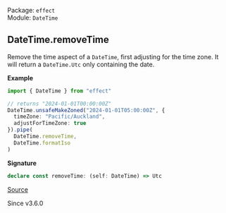 Package: `effect`<br />
Module: `DateTime`<br />

## DateTime.removeTime

Remove the time aspect of a `DateTime`, first adjusting for the time
zone. It will return a `DateTime.Utc` only containing the date.

**Example**

```ts
import { DateTime } from "effect"

// returns "2024-01-01T00:00:00Z"
DateTime.unsafeMakeZoned("2024-01-01T05:00:00Z", {
  timeZone: "Pacific/Auckland",
  adjustForTimeZone: true
}).pipe(
  DateTime.removeTime,
  DateTime.formatIso
)
```

**Signature**

```ts
declare const removeTime: (self: DateTime) => Utc
```

[Source](https://github.com/Effect-TS/effect/tree/main/packages/effect/src/DateTime.ts#L889)

Since v3.6.0